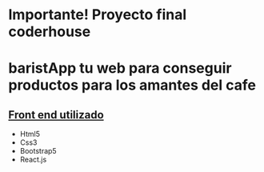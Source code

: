 
<h1>Importante! Proyecto final coderhouse</h1>

<h1>baristApp tu web para conseguir productos para los amantes del cafe</h1>

<h2><u><strong>Front end utilizado</strong></u></h2>

<ul>
    <li>Html5</li>
    <li>Css3</li>
    <li>Bootstrap5</li>
    <li>React.js</li>
</ul>


